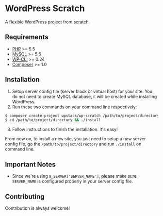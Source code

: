 # WordPress Scratch

A flexible WordPress project from scratch.

## Requirements

- [PHP][1] >= 5.5
- [MySQL][2] >= 5.5
- [WP-CLI][3] >= 0.24
- [Composer][4] >= 1.0

## Installation

1. Setup server config file (server block or virtual host) for your site. You do not need to create MySQL database, it will be created while installing WordPress.
2. Run these two commands on your command line respectively:
```bash
$ composer create-project wpstack/wp-scratch /path/to/project/directory
$ cd /path/to/project/directory && ./install
```
3. Follow instructions to finish the installation. It's easy!

From now on, to install a new site, you just need to setup a new server config file, go the `/path/to/project/directory` and run `./install` on command line.

## Important Notes

- Since we're using `$_SERVER['SERVER_NAME']`, please make sure `SERVER_NAME` is configured properly in your server config file.

## Contributing

Contribution is always welcome!


[1]: https://secure.php.net
[2]: http://dev.mysql.com/downloads/mysql/
[3]: http://wp-cli.org
[4]: https://getcomposer.org

